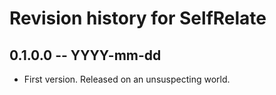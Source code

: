 # Revision history for SelfRelate

## 0.1.0.0 -- YYYY-mm-dd

* First version. Released on an unsuspecting world.

